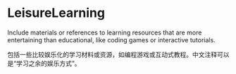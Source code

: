 # LeisureLearning
Include materials or references to learning resources that are more entertaining than educational, like coding games or interactive tutorials.

包括一些比较娱乐化的学习材料或资源，如编程游戏或互动式教程。中文注释可以是“学习之余的娱乐方式”。
